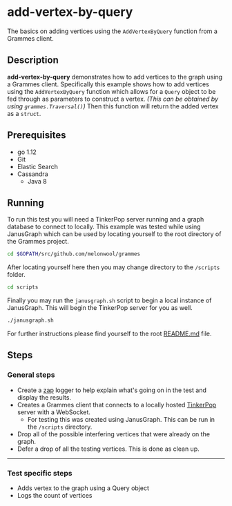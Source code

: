 # add-vertex-by-query

The basics on adding vertices using the `AddVertexByQuery` function from a Grammes client.

## Description

**add-vertex-by-query** demonstrates how to add vertices to the graph using a Grammes client. Specifically this example shows how to add vertices using the `AddVertexByQuery` function which allows for a `Query` object to be fed through as parameters to construct a vertex. *(This can be obtained by using `grammes.Traversal()`)* Then this function will return the added vertex as a `struct`.

## Prerequisites

- go 1.12
- Git
- Elastic Search
- Cassandra
  - Java 8

## Running

To run this test you will need a TinkerPop server running and a graph database to connect to locally. This example was tested while using JanusGraph which can be used by locating yourself to the root directory of the Grammes project.

``` sh
cd $GOPATH/src/github.com/melonwool/grammes
```

After locating yourself here then you may change directory to the `/scripts` folder.

``` sh
cd scripts
```

Finally you may run the `janusgraph.sh` script to begin a local instance of JanusGraph. This will begin the TinkerPop server for you as well.

``` sh
./janusgraph.sh
```

For further instructions please find yourself to the root [README.md](../../README.md) file.

## Steps

### General steps

- Create a [zap](https://github.com/uber-go/zap) logger to help explain what's going on in the test and display the results.
- Creates a Grammes client that connects to a locally hosted [TinkerPop](http://tinkerpop.apache.org/) server with a WebSocket.
  - For testing this was created using JanusGraph. This can be run in the `/scripts` directory.
- Drop all of the possible interfering vertices that were already on the graph.
- Defer a drop of all the testing vertices. This is done as clean up.

---

### Test specific steps

- Adds vertex to the graph using a Query object
- Logs the count of vertices
